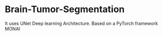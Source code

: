 # Brain-Tumor-Segmentation
It uses UNet  Deep learning Architecture. Based on a PyTorch framework MONAI
